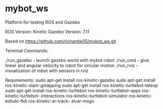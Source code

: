 # mybot_ws
Platform for testing ROS and Gazebo

ROS Version: Kinetic
Gazebo Version: 7.11

Based on https://github.com/richardw05/mybot_ws.git

Terminal Commands:

./run_gazebo - launch gazebo world with mybot robot
./run_cmd - give linear and angular velocity to robot for circular motion
./run_rviz - visualization of robot with sensors in rviz

Requirements:
sudo apt-get install ros-kinetic-gazebo
sudo apt-get install ros-kinetic-slam-gmapping 
sudo apt-get install ros-kinetic-turtlebot-teleop
sudo apt-get install ros-kinetic-turtlebot ros-kinetic-turtlebot-apps ros-kinetic-turtlebot-
interactions ros-kinetic-turtlebot-simulator ros-kinetic-kobuki-ftdi ros-kinetic-ar-track-
alvar-msgs
